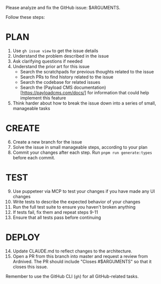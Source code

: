 Please analyze and fix the GitHub issue: $ARGUMENTS.

Follow these steps:

# PLAN

1. Use `gh issue view` to get the issue details
2. Understand the problem described in the issue
3. Ask clarifying questions if needed
4. Understand the prior art for this issue
   - Search the scratchpads for previous thoughts related to the issue
   - Search PRs to find history related to the issue
   - Search the codebase for related issues
   - Search the (Payload CMS documentation)[https://payloadcms.com/docs/] for information that could help implement this feature
5. Think harder about how to break the issue down into a series of small, manageable tasks

# CREATE

6. Create a new branch for the issue
7. Solve the issue in small manageable steps, according to your plan
8. Commit your changes after each step. Run `pnpm run generate:types` before each commit.

# TEST

9.  Use puppeteer via MCP to test your changes if you have made any UI changes
10. Write tests to describe the expected behavior of your changes
11. Run the full test suite to ensure you haven't broken anything
12. If tests fail, fix them and repeat steps 9-11
13. Ensure that all tests pass before continuing

# DEPLOY

14. Update CLAUDE.md to reflect changes to the architecture.
15. Open a PR from this branch into master and request a review from Ardnived. The PR should include "Closes #$ARGUMENTS" so that it closes this issue.

Remember to use the GitHub CLI (`gh`) for all GitHub-related tasks.
